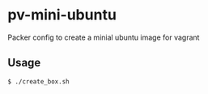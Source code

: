 # pv-mini-ubuntu

Packer config to create a minial ubuntu image for vagrant


## Usage

    $ ./create_box.sh
